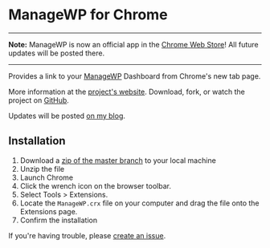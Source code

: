 ManageWP for Chrome
===================

***
__Note:__ ManageWP is now an official app in the [Chrome Web Store](https://chrome.google.com/webstore/detail/jfehlfmidmihiohmobbfnbpgkckijbjj)! All future updates will be posted there.
***

Provides a link to your [ManageWP](http://managewp.com) Dashboard from Chrome's new tab page.

More information at the [project's website](http://bungeshea.github.com/ManageWP-for-Chrome).
Download, fork, or watch the project on [GitHub](https://github.com/bungeshea/ManageWP-for-Chrome).

Updates will be posted [on my blog](http://bungeshea.com/tag/managewp-for-chrome).

Installation
------------

1. Download a [zip of the master branch](https://github.com/bungeshea/ManageWP-for-Chrome/zipball/master) to your local machine
1. Unzip the file
1. Launch Chrome
1. Click the wrench icon on the browser toolbar.
1. Select Tools > Extensions.
1. Locate the `ManageWP.crx` file on your computer and drag the file onto the Extensions page.
1. Confirm the installation

If you're having trouble, please [create an issue](https://github.com/bungeshea/ManageWP-for-Chrome/issues).